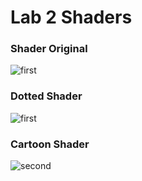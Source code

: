 # Lab 2 Shaders

### Shader Original
![first](https://cdn.discordapp.com/attachments/717418780065529856/1141763463757172868/image.png)

### Dotted Shader
![first](https://cdn.discordapp.com/attachments/717418780065529856/1139405178165010522/image.png)

### Cartoon Shader
![second](https://cdn.discordapp.com/attachments/717418780065529856/1141721704297672744/Screenshot_120.png)
